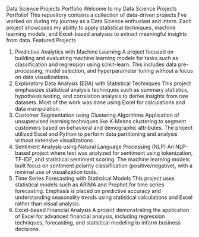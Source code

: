 Data Science Projects Portfolio
Welcome to my Data Science Projects Portfolio! This repository contains a collection of data-driven projects I've worked on during my journey as a Data Science enthusiast and intern. Each project showcases my ability to apply statistical techniques, machine learning models, and Excel-based analyses to extract meaningful insights from data.
Featured Projects
1. Predictive Analytics with Machine Learning
A project focused on building and evaluating machine learning models for tasks such as classification and regression using scikit-learn. This includes data pre-processing, model selection, and hyperparameter tuning without a focus on data visualizations.
2. Exploratory Data Analysis (EDA) with Statistical Techniques
This project emphasizes statistical analysis techniques such as summary statistics, hypothesis testing, and correlation analysis to derive insights from raw datasets. Most of the work was done using Excel for calculations and data manipulation.
3. Customer Segmentation using Clustering Algorithms
Application of unsupervised learning techniques like K-Means clustering to segment customers based on behavioral and demographic attributes. The project utilized Excel and Python to perform data partitioning and analysis without extensive visualizations.
4. Sentiment Analysis using Natural Language Processing (NLP)
An NLP-based project where text was analyzed for sentiment using tokenization, TF-IDF, and statistical sentiment scoring. The machine learning models built focus on sentiment polarity classification (positive/negative), with a minimal use of visualization tools.
5. Time Series Forecasting with Statistical Models
This project uses statistical models such as ARIMA and Prophet for time series forecasting. Emphasis is placed on predictive accuracy and understanding seasonality trends using statistical calculations and Excel rather than visual analysis.
6. Excel-based Financial Analysis
A project demonstrating the application of Excel for advanced financial analysis, including regression techniques, forecasting, and statistical modeling to inform business decisions.      
